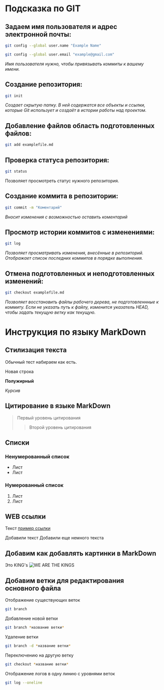# Подсказка по GIT


## Задаем имя пользователя и адрес электронной почты:
```sh
git config --global user.name "Example Name"
```
```sh
git config --global user.email "example@gmail.com"
```
*Имя пользователя нужно, чтобы привязывать коммиты к вашему имени.*


## Создание репозитория:
```sh
git init
```
*Cоздает скрытую папку. В ней содержатся все объекты и ссылки, которые Git использует и создаёт в истории работы над проектом.*

## Добавление файлов область подготовленных файлов:
```sh
git add examplefile.md
```

## Проверка статуса репозитория:

```sh
git status
```
Позволяет просмотреть статус нужного репозитория.

## Создание коммита в репозитории:

```sh
git commit -m "Коментарий"
```

*Вносит изменения с возможностью оставить коментарий*

## Просмотр истории коммитов с изменениями:
```sh
git log
```
*Позволяет просматривать изменения, внесённые в репозиторий. Отображает список последних коммитов в порядке выполнения.*

## Отмена подготовленных и неподготовленных изменений:

```sh
git checkout examplefile.md
```

*Позволяет восстановить файлы рабочего дерева, не подготовленнные к коммиту. Если не указать путь к файлу, изменится указатель HEAD, чтобы задать текущую ветку как текущую.*





# Инструкция по языку MarkDown

## Стилизация текста

Обычный тест набираем как есть.

Новая строка

**Полужирный**

*Курсив*

## Цитирование в языке MarkDown
>Первый уровень цитирования
>>Второй уровень цитирования

## Списки
### Ненумерованный список
* Лист
* Лист

### Нумерованный список
1. Лист
2. Лист


## WEB ссылки
Текст [пример ссылки](http.example.com "Всплывающая подсказка")

Добавили текст
Добавили еще немного текста

## Добавим как добавлять картинки в MarkDown

Это KING's
![WE ARE THE KINGS](KING.jpg)

## Добавим ветки для редактирования основного файла

Отображение существующих веток
```sh
git branch
```

Добавление новой ветки
```sh
git branch *название ветки*
```

Удаление ветки
```sh
git branch -d *название ветки*
```

Переключению на другую ветку
```sh
git checkout *название ветки*
```

Отображение логов в одну линию с уровнями веток
```sh
git log --oneline
```

